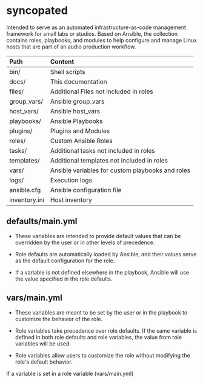 # syncopated

Intended to serve as an automated infrastructure-as-code management framework for small labs or studios. Based on Ansible, the collection contains roles, playbooks, and modules to help configure and manage Linux hosts that are part of an audio production workflow.


|    Path                        |    Content                                                               |
|:-------------------------------|:-------------------------------------------------------------------------|
|    bin/                        |    Shell scripts                                                         |
|    docs/                       |    This documentation                                                    |
|    files/                      |    Additional Files not included in roles                                |
|    group_vars/                 |    Ansible group_vars                                                    |
|    host_vars/                  |    Ansible host_vars                                                     |
|    playbooks/                  |    Ansible Playbooks                                                     |
|    plugins/                    |    Plugins and Modules                                                   |
|    roles/                      |    Custom Ansible Roles                                                  |
|    tasks/                      |    Additional tasks not included in roles                                |
|    templates/                  |    Additional templates not included in roles                            |
|    vars/                       |    Ansible variables for custom playbooks and roles                      |
|    logs/                       |    Execution logs                                                        |
|    ansible.cfg                 |    Ansible configuration file                                            |
|    inventory.ini               |    Host inventory                                                        |




## defaults/main.yml

 * These variables are intended to provide default values that can be overridden by the user or in other levels of precedence.

 * Role defaults are automatically loaded by Ansible, and their values serve as the default configuration for the role.

 * If a variable is not defined elsewhere in the playbook, Ansible will use the value specified in the role defaults.

## vars/main.yml

 * These variables are meant to be set by the user or in the playbook to customize the behavior of the role.

 * Role variables take precedence over role defaults. If the same variable is defined in both role defaults and role variables, the value from role variables will be used.

 * Role variables allow users to customize the role without modifying the role's default behavior.




If a variable is set in a role variable (vars/main.yml)

